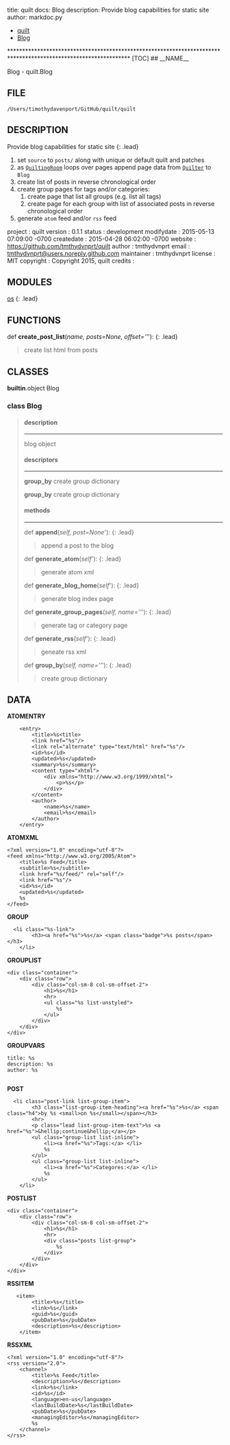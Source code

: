 title: quilt docs: Blog
description: Provide blog capabilities for static site
author: markdoc.py

<ul class="breadcrumb">
<li><a href="index.html">quilt</a></li>
<li><a href="Blog.html">Blog</a></li>
</ul>
****************************************************************************************************************
[TOC]
## __NAME__

Blog - quilt.Blog

## __FILE__

`/Users/timothydavenport/GitHub/quilt/quilt`

## __DESCRIPTION__

Provide blog capabilities for static site
{: .lead}

1. set `source` to `posts/` along with unique or default quilt and patches
2. as [`QuiltingRoom`](#QuiltingRoom) loops over pages append page data from [`Quilter`](#Quilter) to `Blog`
3. create list of posts in reverse chronological order
4. create group pages for tags and/or categories:
    1. create page that list all groups (e.g. list all tags)
    2. create page for each group with list of associated posts in reverse chronological order
5. generate `atom` feed and/or `rss` feed

project    : quilt
version    : 0.1.1
status     : development
modifydate : 2015-05-13 07:09:00 -0700
createdate : 2015-04-28 06:02:00 -0700
website    : https://github.com/tmthydvnprt/quilt
author     : tmthydvnprt
email      : tmthydvnprt@users.noreply.github.com
maintainer : tmthydvnprt
license    : MIT
copyright  : Copyright 2015, quilt
credits    :

## __MODULES__

[os](https://www.google.com/#q=python+os)
{: .lead}

## __FUNCTIONS__

def __create\_post\_list__(_name, posts=None, offset=''_'):
{: .lead}
> create list html from posts

## __CLASSES__

__builtin__.object
    Blog

### class __Blog__
> #### description
> ****************
> blog object
> 
> 
> #### descriptors
> ****************
> __group\_by__
> create group dictionary
> 
> __group\_by__
> create group dictionary
> 
> #### methods
> ****************
> def __append__(_self, post=None_'):
> {: .lead}
> > append a post to the blog
> 
> def __generate\_atom__(_self_'):
> {: .lead}
> > generate atom xml
> 
> def __generate\_blog\_home__(_self_'):
> {: .lead}
> > generate blog index page
> 
> def __generate\_group\_pages__(_self, name=''_'):
> {: .lead}
> > generate tag or category page
> 
> def __generate\_rss__(_self_'):
> {: .lead}
> > geneate rss xml
> 
> def __group\_by__(_self, name=''_'):
> {: .lead}
> > create group dictionary
>

## __DATA__

__ATOMENTRY__
```
    <entry>
        <title>%s<title>
        <link href="%s"/>
        <link rel="alternate" type="text/html" href="%s"/>
        <id>%s</id>
        <updated>%s</updated>
        <summary>%s</summary>
        <content type="xhtml">
            <div xmlns="http://www.w3.org/1999/xhtml">
                <p>%s</p>
            </div>
        </content>
        <author>
            <name>%s</name>
            <email>%s</email>
        </author>
    </entry>

```

__ATOMXML__
```
<?xml version="1.0" encoding="utf-8"?>
<feed xmlns="http://www.w3.org/2005/Atom">
    <title>%s Feed</title>
    <subtitle>%s</subtitle>
    <link href="%s/feed/" rel="self"/>
    <link href="%s"/>
    <id>%s</id>
    <updated>%s</updated>
    %s
</feed>
```

__GROUP__
```
  <li class="%s-link">
        <h3><a href="%s">%s</a> <span class="badge">%s posts</span></h3>
    </li>

```

__GROUPLIST__
```
<div class="container">
    <div class="row">
        <div class="col-sm-8 col-sm-offset-2">
            <h1>%s</h1>
            <hr>
            <ul class="%s list-unstyled">
                %s
            </ul>
        </div>
    </div>
</div>

```

__GROUPVARS__
```
title: %s
description: %s
author: %s


```

__POST__
```
  <li class="post-link list-group-item">
        <h3 class="list-group-item-heading"><a href="%s">%s</a> <span class="h4">by %s <small>on %s</small></span></h3>
        <hr>
        <p class="lead list-group-item-text">%s <a href="%s">&hellip;continue&hellip;</a></p>
        <ul class="group-list list-inline">
            <li><a href="%s">Tags:</a> </li>
            %s
        </ul>
        <ul class="group-list list-inline">
            <li><a href="%s">Categores:</a> </li>
            %s
        </ul>
    </li>

```

__POSTLIST__
```
<div class="container">
    <div class="row">
        <div class="col-sm-8 col-sm-offset-2">
            <h1>%s</h1>
            <hr>
            <div class="posts list-group">
                %s
            </div>
        </div>
    </div>
</div>

```

__RSSITEM__
```
   <item>
        <title>%s</title>
        <link>%s</link>
        <guid>%s</guid>
        <pubDate>%s</pubDate>
        <description>%s</description>
    </item>

```

__RSSXML__
```
<?xml version="1.0" encoding="utf-8"?>
<rss version="2.0">
    <channel>
        <title>%s Feed</title>
        <description>%s</description>
        <link>%s</link>
        <id>%s</id>
        <language>en-us</language>
        <lastBuildDate>%s</lastBuildDate>
        <pubDate>%s</pubDate>
        <managingEditor>%s</managingEditor>
        %s
    </channel>
</rss>
```


